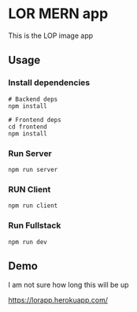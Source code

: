 # LOR MERN app

This is the LOP image app

## Usage

<!-- Rename the .envexample to .env and add your MONGO_URI -->

### Install dependencies

```
# Backend deps
npm install

# Frontend deps
cd frontend
npm install
```

### Run Server

```
npm run server
```

### RUN Client

```
npm run client
```

### Run Fullstack

```
npm run dev
```

## Demo

I am not sure how long this will be up

https://lorapp.herokuapp.com/
